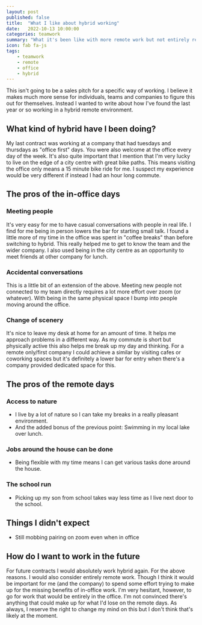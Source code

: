 ```yaml
---
layout: post
published: false
title:  "What I like about hybrid working"
date:   2022-10-13 10:00:00
categories: teamwork
summary: "What it's been like with more remote work but not entirely remote work"
icon: fab fa-js
tags:
    - teamwork
    - remote
    - office
    - hybrid
---
```


This isn't going to be a sales pitch for a specific way of working. I believe it makes much more sense for individuals,
teams and companies to figure this out for themselves. Instead I wanted to write about how I've found the last year or
so working in a hybrid remote environment.

## What kind of hybrid have I been doing?

My last contract was working at a company that had tuesdays and thursdays as "office first" days. You were also welcome 
at the office every day of the week. It's also quite important that I mention that I'm very lucky to live on the edge
of a city centre with great bike paths. This means visiting the office only means a 15 minute bike ride for me. I 
suspect my experience would be very different if instead I had an hour long commute.

## The pros of the in-office days

### Meeting people
It's very easy for me to have casual conversations with people in real life. I find for me being in person lowers
the bar for starting small talk. I found a little more of my time in the office was spent in "coffee breaks" 
than before switching to hybrid. This really helped me to get to know the team and the wider company. I also used
being in the city centre as an opportunity to meet friends at other company for lunch. 

### Accidental conversations
This is a little bit of an extension of the above. Meeting new people not connected to my team directly requires a lot
more effort over zoom (or whatever). With being in the same physical space I bump into people moving around the office.

### Change of scenery
It's nice to leave my desk at home for an amount of time. It helps me approach problems in a different way. As my 
commute is short but physically active this also helps me break up my day and thinking. For a remote only/first company 
I could achieve a similar by visiting cafes or coworking spaces but it's definitely a lower bar for entry when there's
a company provided dedicated space for this.

## The pros of the remote days

### Access to nature
 * I live by a lot of nature so I can take my breaks in a really pleasant environment.
 * And the added bonus of the previous point: Swimming in my local lake over lunch.

### Jobs around the house can be done
 * Being flexible with my time means I can get various tasks done around the house.

### The school run
 * Picking up my son from school takes way less time as I live next door to the school.

## Things I didn't expect
 * Still mobbing pairing on zoom even when in office 

## How do I want to work in the future
For future contracts I would absolutely work hybrid again. For the above reasons. I would also consider entirely remote
work. Though I think it would be important for me (and the company) to spend some effort trying to make up for the
missing benefits of in-office work. I'm very hesitant, however, to go for work that would be entirely in the office. 
I'm not convinced there's anything that could make up for what I'd lose on the remote days. As always, I reserve the
right to change my mind on this but I don't think that's likely at the moment. 